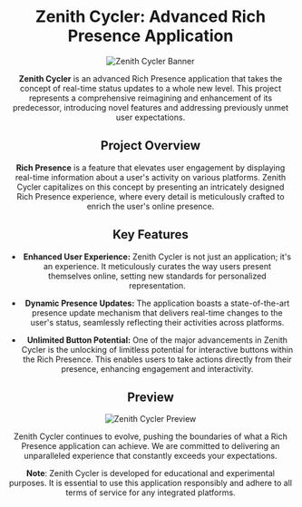 <div align="center">

# Zenith Cycler: Advanced Rich Presence Application

![Zenith Cycler Banner](https://cdn.discordapp.com/attachments/1131043505075126393/1139571323140583485/standard_4.gif)

**Zenith Cycler** is an advanced Rich Presence application that takes the concept of real-time status updates to a whole new level. This project represents a comprehensive reimagining and enhancement of its predecessor, introducing novel features and addressing previously unmet user expectations.

## Project Overview

**Rich Presence** is a feature that elevates user engagement by displaying real-time information about a user's activity on various platforms. Zenith Cycler capitalizes on this concept by presenting an intricately designed Rich Presence experience, where every detail is meticulously crafted to enrich the user's online presence.

## Key Features

- **Enhanced User Experience:** Zenith Cycler is not just an application; it's an experience. It meticulously curates the way users present themselves online, setting new standards for personalized representation.

- **Dynamic Presence Updates:** The application boasts a state-of-the-art presence update mechanism that delivers real-time changes to the user's status, seamlessly reflecting their activities across platforms.

- **Unlimited Button Potential:** One of the major advancements in Zenith Cycler is the unlocking of limitless potential for interactive buttons within the Rich Presence. This enables users to take actions directly from their presence, enhancing engagement and interactivity.

## Preview

![Zenith Cycler Preview](https://cdn.discordapp.com/attachments/1131043505075126393/1138811666985930893/ezgif.com-video-to-gif.gif)

Zenith Cycler continues to evolve, pushing the boundaries of what a Rich Presence application can achieve. We are committed to delivering an unparalleled experience that constantly exceeds your expectations.

**Note**: Zenith Cycler is developed for educational and experimental purposes. It is essential to use this application responsibly and adhere to all terms of service for any integrated platforms.

</div>
